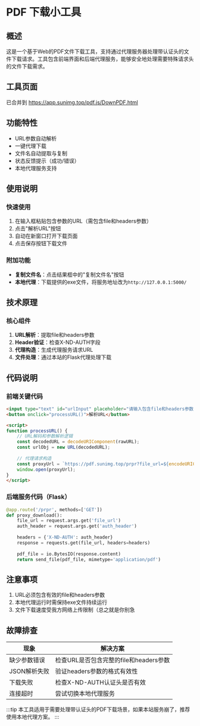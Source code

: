 
# PDF 下载小工具

## 概述
这是一个基于Web的PDF文件下载工具，支持通过代理服务器处理带认证头的文件下载请求。工具包含前端界面和后端代理服务，能够安全地处理需要特殊请求头的文件下载需求。

## 工具页面

已合并到 https://app.sunimg.top/pdf.js/DownPDF.html

## 功能特性
- URL参数自动解析
- 一键代理下载
- 文件名自动提取与复制
- 状态反馈提示（成功/错误）
- 本地代理服务支持

## 使用说明

### 快速使用
1. 在输入框粘贴包含参数的URL（需包含file和headers参数）
2. 点击"解析URL"按钮
3. 自动在新窗口打开下载页面
4. 点击保存按钮下载文件

### 附加功能
- **复制文件名**：点击结果框中的"复制文件名"按钮
- **本地代理**：下载提供的exe文件，将服务地址改为`http://127.0.0.1:5000/`

## 技术原理

### 核心组件
1. **URL解析**：提取file和headers参数
2. **Header验证**：检查X-ND-AUTH字段
3. **代理构造**：生成代理服务请求URL
4. **文件处理**：通过本站的Flask代理处理下载

## 代码说明

### 前端关键代码
```html
<input type="text" id="urlInput" placeholder="请输入包含file和headers参数的URL">
<button onclick="processURL()">解析URL</button>

<script>
function processURL() {
    // URL解码和参数解析逻辑
    const decodedURL = decodeURIComponent(rawURL);
    const urlObj = new URL(decodedURL);
    
    // 代理请求构造
    const proxyUrl = `https://pdf.sunimg.top/prpr?file_url=${encodeURIComponent(fileURL)}&auth_header=${encodeURIComponent(authHeader)}`;
    window.open(proxyUrl);
}
</script>
```

### 后端服务代码（Flask）
```python
@app.route('/prpr', methods=['GET'])
def proxy_download():
    file_url = request.args.get('file_url')
    auth_header = request.args.get('auth_header')
    
    headers = {'X-ND-AUTH': auth_header}
    response = requests.get(file_url, headers=headers)
    
    pdf_file = io.BytesIO(response.content)
    return send_file(pdf_file, mimetype='application/pdf')
```

## 注意事项
1. URL必须包含有效的file和headers参数
2. 本地代理运行时需保持exe文件持续运行
3. 文件下载速度受我方网络上传限制（总之就是你别急

## 故障排查
| 现象 | 解决方案 |
|------|----------|
| 缺少参数错误 | 检查URL是否包含完整的file和headers参数 |
| JSON解析失败 | 验证headers参数的格式有效性 |
| 下载失败 | 检查X-ND-AUTH认证头是否有效 |
| 连接超时 | 尝试切换本地代理服务 |

:::tip
本工具适用于需要处理带认证头的PDF下载场景，如果本站服务崩了，推荐使用本地代理方案。
:::